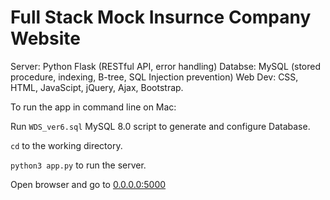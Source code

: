 # Full Stack Mock Insurnce Company Website 
Server: Python Flask (RESTful API, error handling)
Databse: MySQL (stored procedure, indexing, B-tree, SQL Injection prevention)
Web Dev: CSS, HTML, JavaScipt, jQuery, Ajax, Bootstrap.



To run the app in command line on Mac:

Run ```WDS_ver6.sql```  MySQL 8.0 script to generate and configure Database.

```cd``` to the working directory.

```python3 app.py``` to run the server.

Open browser and go to [0.0.0.0:5000](0.0.0.0:5000)



